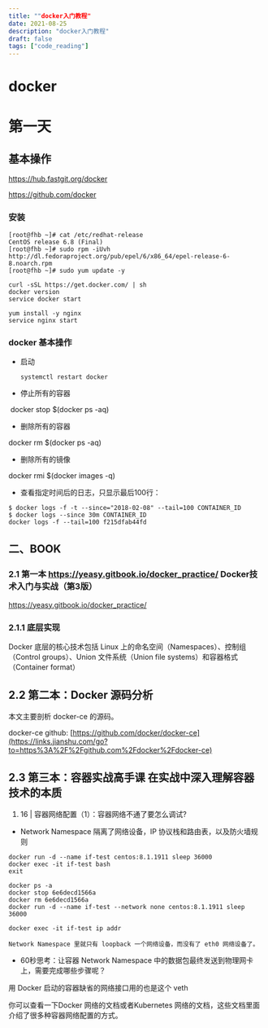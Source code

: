 ```yaml
---
title: ""docker入门教程"
date: 2021-08-25
description: "docker入门教程"
draft: false
tags: ["code_reading"]
---
```





# docker 

# 第一天

## 基本操作

https://hub.fastgit.org/docker

https://github.com/docker



### 安装

~~~
[root@fhb ~]# cat /etc/redhat-release
CentOS release 6.8 (Final)
[root@fhb ~]# sudo rpm -iUvh http://dl.fedoraproject.org/pub/epel/6/x86_64/epel-release-6-8.noarch.rpm
[root@fhb ~]# sudo yum update -y

curl -sSL https://get.docker.com/ | sh
docker version
service docker start

yum install -y nginx
service nginx start
~~~



### docker 基本操作

- 启动

  ```shell
  systemctl restart docker
  ```

- 停止所有的容器

​    docker stop $(docker ps -aq)



- 删除所有的容器

 docker rm $(docker ps -aq)

- 删除所有的镜像

docker rmi $(docker images -q)

- 查看指定时间后的日志，只显示最后100行：

```shell
$ docker logs -f -t --since="2018-02-08" --tail=100 CONTAINER_ID
$ docker logs --since 30m CONTAINER_ID
docker logs -f --tail=100 f215dfab44fd
```





## 二、BOOK

###  2.1 第一本 https://yeasy.gitbook.io/docker_practice/ **Docker技术入门与实战（第3版）**

https://yeasy.gitbook.io/docker_practice/



### 2.1.1 底层实现



Docker 底层的核心技术包括 Linux 上的命名空间（Namespaces）、控制组（Control groups）、Union 文件系统（Union file systems）和容器格式（Container format）



## 2.2 第二本：Docker 源码分析

本文主要剖析 docker-ce 的源码。

docker-ce github:
[https://github.com/docker/docker-ce](https://links.jianshu.com/go?to=https%3A%2F%2Fgithub.com%2Fdocker%2Fdocker-ce)



## 2.3 第三本：容器实战高手课 在实战中深入理解容器技术的本质

1. 16 | 容器网络配置（1）：容器网络不通了要怎么调试?

-  Network Namespace 隔离了网络设备，IP 协议栈和路由表，以及防火墙规则



~~~
docker run -d --name if-test centos:8.1.1911 sleep 36000
docker exec -it if-test bash
exit

docker ps -a
docker stop 6e6decd1566a
docker rm 6e6decd1566a
docker run -d --name if-test --network none centos:8.1.1911 sleep 36000

docker exec -it if-test ip addr

Network Namespace 里就只有 loopback 一个网络设备，而没有了 eth0 网络设备了。

~~~

- 60秒思考：让容器 Network Namespace 中的数据包最终发送到物理网卡上，需要完成哪些步骤呢？

用 Docker 启动的容器缺省的网络接口用的也是这个 veth



你可以查看一下Docker 网络的文档或者Kubernetes 网络的文档，这些文档里面介绍了很多种容器网络配置的方式。

